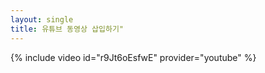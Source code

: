 ```yaml
---
layout: single
title: 유튜브 동영상 삽입하기"
---
```


{% include video id="r9Jt6oEsfwE" provider="youtube" %}
